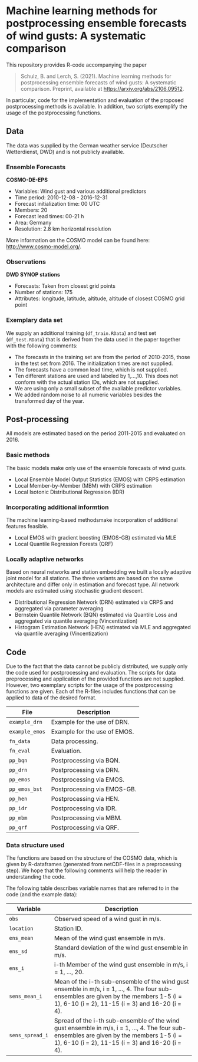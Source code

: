 # Machine learning methods for postprocessing ensemble forecasts of wind gusts: A systematic comparison

This repository provides R-code accompanying the paper

> Schulz, B. and Lerch, S. (2021). 
> Machine learning methods for postprocessing ensemble forecasts of wind gusts: A systematic comparison. 
> Preprint, available at https://arxiv.org/abs/2106.09512.

In particular, code for the implementation and evaluation of the proposed postprocessing methods is available. In addition, two scripts exemplify the usage of the postprocessing functions.


## Data

The data was supplied by the German weather service (Deutscher Wetterdienst, DWD) and is not publicly available.

### Ensemble Forecasts

**COSMO-DE-EPS**

- Variables: Wind gust and various additional predictors
- Time period: 2010-12-08 - 2016-12-31
- Forecast initialization time: 00 UTC
- Members: 20
- Forecast lead times: 00-21 h
- Area: Germany
- Resolution: 2.8 km horizontal resolution

More information on the COSMO model can be found here: http://www.cosmo-model.org/.

### Observations

**DWD SYNOP stations**

- Forecasts: Taken from closest grid points
- Number of stations: 175
- Attributes: longitude, latitude, altitude, altitude of closest COSMO grid point


### Exemplary data set

We supply an additional training (`df_train.RData`) and test set (`df_test.RData`) that is derived from the data used in the paper together with the following comments:

- The forecasts in the training set are from the period of 2010-2015, those in the test set from 2016. The initialization times are not supplied.
- The forecasts have a common lead time, which is not supplied.
- Ten different stations are used and labeled by 1,...,10. This does not conform with the actual station IDs, which are not supplied.
- We are using only a small subset of the available predictor variables.
- We added random noise to all numeric variables besides the transformed day of the year.


## Post-processing

All models are estimated based on the period 2011-2015 and evaluated on 2016.

### Basic methods

The basic models make only use of the ensemble forecasts of wind gusts.

- Local Ensemble Model Output Statistics (EMOS) with CRPS estimation
- Local Member-by-Member (MBM) with CRPS estimation
- Local Isotonic Distributional Regression (IDR)

### Incorporating additional informtion

The machine learning-based methodsmake incorporation of additional features feasible.

- Local EMOS with gradient boosting (EMOS-GB) estimated via MLE
- Local Quantile Regression Forests (QRF)

### Locally adaptive networks

Based on neural networks and station embedding we built a locally adaptive joint model for all stations. The three variants are based on the same architecture and differ only in estimation and forecast type. All network models are estimated using stochastic gradient descent.

- Distributional Regression Network (DRN) estimated via CRPS and aggregated via parameter averaging
- Bernstein Quantile Network (BQN) estimated via Quantile Loss and aggregated via quantile averaging (Vincentization)
- Histogram Estimation Network (HEN) estimated via MLE and aggregated via quantile averaging (Vincentization)


## Code

Due to the fact that the data cannot be publicly distributed, we supply only the code used for postprocessing and evaluation. The scripts for data preprocessing and application of the provided functions are not supplied. However, two exemplary scripts for the usage of the postprocessing functions are given.
Each of the R-files includes functions that can be applied to data of the desired format.

| File | Description |
| ---- | ----------- | 
| `example_drn` | Example for the use of DRN. |
| `example_emos` | Example for the use of EMOS. |
| `fn_data` | Data processing. |
| `fn_eval` | Evaluation. |
| `pp_bqn` | Postprocessing via BQN. |
| `pp_drn` | Postprocessing via DRN. |
| `pp_emos` | Postprocessing via EMOS. |
| `pp_emos_bst` | Postprocessing via EMOS-GB. |
| `pp_hen` | Postprocessing via HEN. |
| `pp_idr` | Postprocessing via IDR. |
| `pp_mbm` | Postprocessing via MBM. |
| `pp_qrf` | Postprocessing via QRF. |


### Data structure used

The functions are based on the structure of the COSMO data, which is given by R-dataframes (generated from netCDF-files in a preprocessing step). We hope that the following comments will help the reader in understanding the code. 

The following table describes variable names that are referred to in the code (and the example data):

| Variable | Description |
| ---- | ----------- | 
| `obs` | Observed speed of a wind gust in m/s. |
| `location` | Station ID. |
| `ens_mean` | Mean of the wind gust ensemble in m/s. |
| `ens_sd` | Standard deviation of the wind gust ensemble in m/s. |
| `ens_i` | i-th Member of the wind gust ensemble in m/s, i = 1, ..., 20. |
| `sens_mean_i` | Mean of the i-th sub-ensemble of the wind gust ensemble in m/s, i = 1, ..., 4. The four sub-ensembles are given by the members 1-5 (i = 1), 6-10 (i = 2), 11-15 (i = 3) and 16-20 (i = 4). |
| `sens_spread_i` | Spread of the i-th sub-ensemble of the wind gust ensemble in m/s, i = 1, ..., 4. The four sub-ensembles are given by the members 1-5 (i = 1), 6-10 (i = 2), 11-15 (i = 3) and 16-20 (i = 4). |
